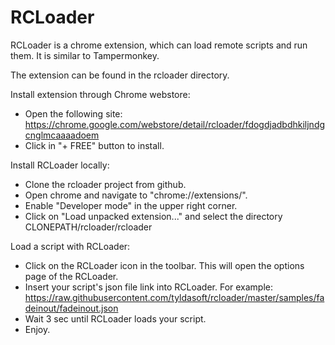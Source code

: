 RCLoader
========

RCLoader is a chrome extension, which can load remote scripts and run them. It is similar to Tampermonkey.

The extension can be found in the rcloader directory.

Install extension through Chrome webstore:
- Open the following site: https://chrome.google.com/webstore/detail/rcloader/fdogdjadbdhkiljndgcnglmcaaaadoem
- Click in "+ FREE" button to install.

Install RCLoader locally:
- Clone the rcloader project from github.
- Open chrome and navigate to "chrome://extensions/".
- Enable "Developer mode" in the upper right corner.
- Click on "Load unpacked extension..." and select the directory CLONEPATH/rcloader/rcloader

Load a script with RCLoader:
- Click on the RCLoader icon in the toolbar. This will open the options page of the RCLoader.
- Insert your script's json file link into RCLoader. For example: https://raw.githubusercontent.com/tyldasoft/rcloader/master/samples/fadeinout/fadeinout.json
- Wait 3 sec until RCLoader loads your script.
- Enjoy.
